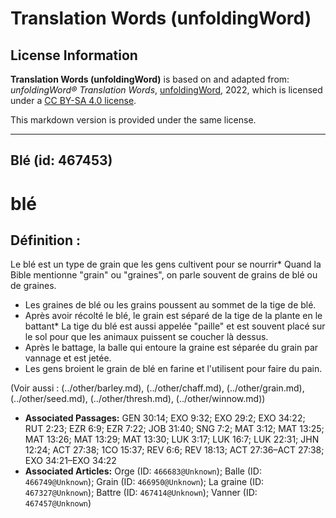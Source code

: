 # Translation Words (unfoldingWord)

## License Information

**Translation Words (unfoldingWord)** is based on and adapted from: _unfoldingWord® Translation Words_, [unfoldingWord](https://unfoldingword.org/utw), 2022, which is licensed under a [CC BY-SA 4.0 license](https://creativecommons.org/licenses/by-sa/4.0/legalcode.en).

This markdown version is provided under the same license.



--------------------------------

## Blé (id: 467453)

blé
===

Définition :
------------

Le blé est un type de grain que les gens cultivent pour se nourrir\* Quand la Bible mentionne "grain" ou "graines", on parle souvent de grains de blé ou de graines.

* Les graines de blé ou les grains poussent au sommet de la tige de blé.
* Après avoir récolté le blé, le grain est séparé de la tige de la plante en le battant\* La tige du blé est aussi appelée "paille" et est souvent placé sur le sol pour que les animaux puissent se coucher là dessus.
* Après le battage, la balle qui entoure la graine est séparée du grain par vannage et est jetée.
* Les gens broient le grain de blé en farine et l'utilisent pour faire du pain.

(Voir aussi : (../other/barley.md), (../other/chaff.md), (../other/grain.md), (../other/seed.md), (../other/thresh.md), (../other/winnow.md))

* **Associated Passages:** GEN 30:14; EXO 9:32; EXO 29:2; EXO 34:22; RUT 2:23; EZR 6:9; EZR 7:22; JOB 31:40; SNG 7:2; MAT 3:12; MAT 13:25; MAT 13:26; MAT 13:29; MAT 13:30; LUK 3:17; LUK 16:7; LUK 22:31; JHN 12:24; ACT 27:38; 1CO 15:37; REV 6:6; REV 18:13; ACT 27:36–ACT 27:38; EXO 34:21–EXO 34:22
* **Associated Articles:** Orge (ID: `466683@Unknown`); Balle (ID: `466749@Unknown`); Grain (ID: `466950@Unknown`); La graine (ID: `467327@Unknown`); Battre (ID: `467414@Unknown`); Vanner (ID: `467457@Unknown`)

